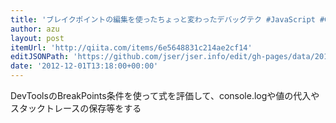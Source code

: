 ```yaml
---
title: 'ブレイクポイントの編集を使ったちょっと変わったデバッグテク #JavaScript #Chrome - Qiita'
author: azu
layout: post
itemUrl: 'http://qiita.com/items/6e5648831c214ae2cf14'
editJSONPath: 'https://github.com/jser/jser.info/edit/gh-pages/data/2012/12/index.json'
date: '2012-12-01T13:18:00+00:00'
---
```

DevToolsのBreakPoints条件を使って式を評価して、console.logや値の代入やスタックトレースの保存等をする
